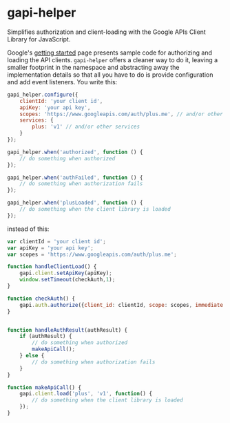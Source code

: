 gapi-helper
===========

Simplifies authorization and client-loading with the Google APIs Client Library for JavaScript.

Google's [getting started](https://developers.google.com/api-client-library/javascript/start/start-js) page presents sample code for authorizing and loading the API clients. `gapi-helper` offers a cleaner way to do it, leaving a smaller footprint in the namespace and abstracting away the implementation details so that all you have to do is provide configuration and add event listeners. You write this:

```javascript
gapi_helper.configure({
	clientId: 'your client id',
	apiKey: 'your api key',
	scopes: 'https://www.googleapis.com/auth/plus.me', // and/or other services
	services: {
	    plus: 'v1' // and/or other services
	}
});

gapi_helper.when('authorized', function () {
    // do something when authorized
});

gapi_helper.when('authFailed', function () {
    // do something when authorization fails
});

gapi_helper.when('plusLoaded', function () {
    // do something when the client library is loaded
});
```

instead of this:

```javascript
var clientId = 'your client id';
var apiKey = 'your api key';
var scopes = 'https://www.googleapis.com/auth/plus.me';

function handleClientLoad() {
    gapi.client.setApiKey(apiKey);
    window.setTimeout(checkAuth,1);
}

function checkAuth() {
    gapi.auth.authorize({client_id: clientId, scope: scopes, immediate: true}, handleAuthResult);
}


function handleAuthResult(authResult) {
    if (authResult) {
        // do something when authorized
        makeApiCall();
    } else {
        // do something when authorization fails
    }
}

function makeApiCall() {
    gapi.client.load('plus', 'v1', function() {
        // do something when the client library is loaded
    });
}
```